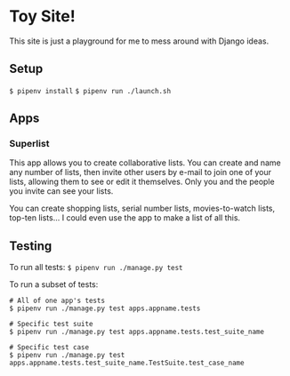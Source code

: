 # Toy Site!
This site is just a playground for me to mess around with Django ideas.

## Setup
`$ pipenv install`
`$ pipenv run ./launch.sh`

## Apps
### Superlist
This app allows you to create collaborative lists. You can create and name
any number of lists, then invite other users by e-mail to join one of your
lists, allowing them to see or edit it themselves. Only you and the people
you invite can see your lists.

You can create shopping lists, serial number lists, movies-to-watch lists,
top-ten lists... I could even use the app to make a list of all this.

## Testing
To run all tests:
`$ pipenv run ./manage.py test`

To run a subset of tests:
```
# All of one app's tests
$ pipenv run ./manage.py test apps.appname.tests

# Specific test suite
$ pipenv run ./manage.py test apps.appname.tests.test_suite_name

# Specific test case
$ pipenv run ./manage.py test apps.appname.tests.test_suite_name.TestSuite.test_case_name
```
